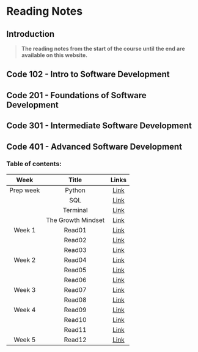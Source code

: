 # Reading Notes
## Introduction
> **The reading notes from the start of the course until the end are available on this website.**



## Code 102 - Intro to Software Development


## Code 201 - Foundations of Software Development

## Code 301 - Intermediate Software Development

## Code 401 - Advanced Software Development
### **Table of contents:**


| Week | Title | Links | 
| :-------------: | :----------: | :----------: |
| Prep week | Python | [Link](/readingNotes/Python.md) | 
|   | SQL | [Link](/readingNotes/SQL.md) | 
|   | Terminal | [Link](/readingNotes/Terminal.md) | 
|   | The Growth Mindset | [Link](/readingNotes/GrowthMindset.md) | 
| Week 1 | Read01 | [Link](/readingNotes/Read01.md) | 
|   | Read02 | [Link](/readingNotes/Read02.md) | 
|   | Read03 | [Link](/readingNotes/Read03.md) |
| Week 2 | Read04 | [Link](/readingNotes/Read04.md) |
|   | Read05 | [Link](/readingNotes/Read05.md) |
|   | Read06 | [Link](/readingNotes/Read06.md) |
| Week 3 | Read07 | [Link](/readingNotes/Read07.md) |
|   | Read08 | [Link](/readingNotes/Read08.md) |
| Week 4 | Read09 | [Link](/readingNotes/Read09.md) |
|   | Read10 | [Link](/readingNotes/Read10.md) |
|   | Read11 | [Link](/readingNotes/Read11.md) |
| Week 5 | Read12 | [Link](/readingNotes/Read12.md) |
